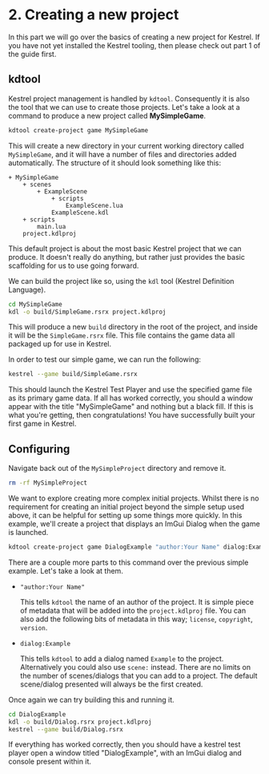 # 2. Creating a new project
In this part we will go over the basics of creating a new project for Kestrel. If you have not yet installed the Kestrel tooling, then please check out
part 1 of the guide first.

## kdtool
Kestrel project management is handled by `kdtool`. Consequently it is also the tool that we can use to create those projects. Let's take a look at
a command to produce a new project called **MySimpleGame**.

```sh
kdtool create-project game MySimpleGame
```

This will create a new directory in your current working directory called `MySimpleGame`, and it will have a number of files and directories added
automatically. The structure of it should look something like this:

```
+ MySimpleGame
    + scenes
        + ExampleScene
            + scripts
                ExampleScene.lua
            ExampleScene.kdl
    + scripts
        main.lua
    project.kdlproj
```

This default project is about the most basic Kestrel project that we can produce. It doesn't really do anything, but rather just provides the basic
scaffolding for us to use going forward.

We can build the project like so, using the `kdl` tool (Kestrel Definition Language).

```sh
cd MySimpleGame
kdl -o build/SimpleGame.rsrx project.kdlproj
```

This will produce a new `build` directory in the root of the project, and inside it will be the `SimpleGame.rsrx` file. This file contains the game
data all packaged up for use in Kestrel.

In order to test our simple game, we can run the following:

```sh
kestrel --game build/SimpleGame.rsrx
```

This should launch the Kestrel Test Player and use the specified game file as its primary game data. If all has worked correctly, you should a window
appear with the title "MySimpleGame" and nothing but a black fill. If this is what you're getting, then congratulations! You have successfully built
your first game in Kestrel.

## Configuring
Navigate back out of the `MySimpleProject` directory and remove it.

```sh
rm -rf MySimpleProject
```

We want to explore creating more complex initial projects. Whilst there is no requirement for creating an initial project beyond the simple setup used above,
it can be helpful for setting up some things more quickly. In this example, we'll create a project that displays an ImGui Dialog when the game is launched.

```sh
kdtool create-project game DialogExample "author:Your Name" dialog:Example
```

There are a couple more parts to this command over the previous simple example. Let's take a look at them.

- `"author:Your Name"`

  This tells `kdtool` the name of an author of the project. It is simple piece of metadata that will be added into the `project.kdlproj` file.
  You can also add the following bits of metadata in this way; `license`, `copyright`, `version`.

- `dialog:Example`

  This tells `kdtool` to add a dialog named `Example` to the project. Alternatively you could also use `scene:` instead. There are no limits
  on the number of scenes/dialogs that you can add to a project. The default scene/dialog presented will always be the first created.

Once again we can try building this and running it.

```sh
cd DialogExample
kdl -o build/Dialog.rsrx project.kdlproj
kestrel --game build/Dialog.rsrx
```

If everything has worked correctly, then you should have a kestrel test player open a window titled "DialogExample", with an ImGui dialog and console
present within it.